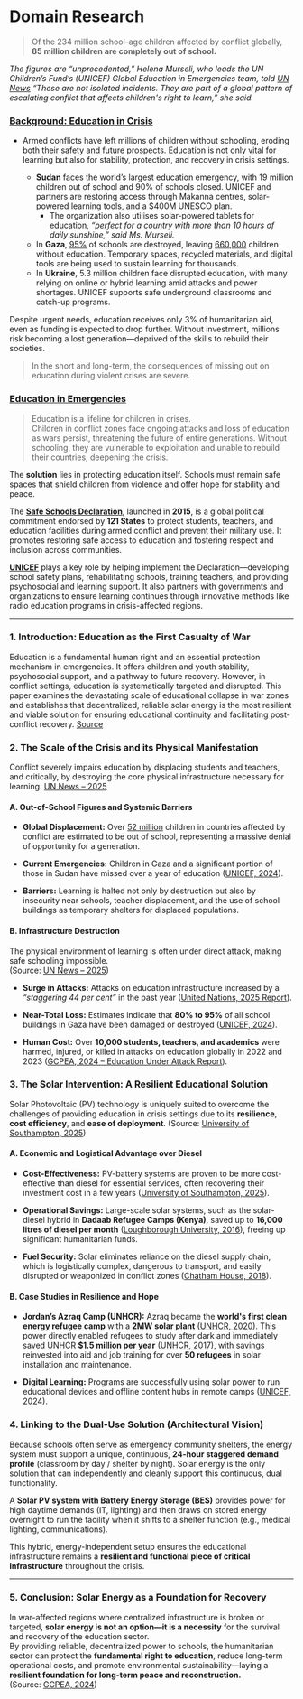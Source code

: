 
<!-- markdownlint-disable MD013 MD031 MD007 MD033 MD004 MD009 MD013 MD045 MD041 MD032 MD039 MD019 MD012-->
<!-- markdownlint-disable MD031 MD033 MD004 MD001 MD022 MD009 MD013 MD045 MD001 MD049 MD035 -->

# Domain Research

> Of the 234 million school-age children affected by conflict globally, **85 million children are completely out of school.**

_The figures are “unprecedented,” Helena Murseli, who leads the UN Children’s Fund’s (UNICEF) Global Education in Emergencies team, told [UN News](https://news.un.org/en/story/2025/07/1165417)_ _“These are not isolated incidents. They are part of a global pattern of escalating conflict that affects children's right to learn,” she said._

### [Background: Education in Crisis](https://news.un.org/en/story/2025/07/1165417)
- Armed conflicts have left millions of children without schooling, eroding both their safety and future prospects. Education is not only vital for learning but also for stability, protection, and recovery in crisis settings.

  - **Sudan** faces the world’s largest education emergency, with 19 million children out of school and 90% of schools closed. UNICEF and partners are restoring access through Makanna centres, solar-powered learning tools, and a $400M UNESCO plan.
      - The organization also utilises solar-powered tablets for education, _“perfect for a country with more than 10 hours of daily sunshine,” said Ms. Murseli._
  - In **Gaza**, [95%](https://docs.un.org/en/A/HRC/59/26?_gl=1*dbrfff*_ga*MTYzMDA1NDk5OS4xNzU5NjU1MzA4*_ga_TK9BQL5X7Z*czE3NTk2NTUzMDckbzEkZzEkdDE3NTk2NTU3OTAkajYwJGwwJGgw*_ga_S5EKZKSB78*czE3NTk2NTUzMDckbzEkZzEkdDE3NTk2NTU3OTckajM0JGwwJGgw) of schools are destroyed, leaving [660,000](https://www.unrwa.org/resources/reports/unrwa-situation-report-177-situation-gaza-strip-and-west-bank-including-east-jerusalem) children without education. Temporary spaces, recycled materials, and digital tools are being used to sustain learning for thousands.
  - In **Ukraine**, 5.3 million children face disrupted education, with many relying on online or hybrid learning amid attacks and power shortages. UNICEF supports safe underground classrooms and catch-up programs.

Despite urgent needs, education receives only 3% of humanitarian aid, even as funding is expected to drop further. Without investment, millions risk becoming a lost generation—deprived of the skills to rebuild their societies.

> In the short and long-term, the consequences of missing out on education during violent crises are severe.

### [**Education in Emergencies**](https://www.unicef.org/education/emergencies)

> Education is a lifeline for children in crises.  
> Children in conflict zones face ongoing attacks and loss of education as wars persist, threatening the future of entire generations. Without schooling, they are vulnerable to exploitation and unable to rebuild their countries, deepening the crisis.  

The **solution** lies in protecting education itself. Schools must remain safe spaces that shield children from violence and offer hope for stability and peace.  

The [**Safe Schools Declaration**](https://safeschoolsdeclaration.org), launched in **2015**, is a global political commitment endorsed by **121 States** to protect students, teachers, and education facilities during armed conflict and prevent their military use. It promotes restoring safe access to education and fostering respect and inclusion across communities.  

[**UNICEF**](https://www.unicef.org/press-releases/regular-attacks-put-gaza-schools-turned-shelters-frontlines-war) plays a key role by helping implement the Declaration—developing school safety plans, rehabilitating schools, training teachers, and providing psychosocial and learning support. It also partners with governments and organizations to ensure learning continues through innovative methods like radio education programs in crisis-affected regions.

----

### 1. Introduction: Education as the First Casualty of War

Education is a fundamental human right and an essential protection mechanism in emergencies. It offers children and youth stability, psychosocial support, and a pathway to future recovery. However, in conflict settings, education is systematically targeted and disrupted. This paper examines the devastating scale of educational collapse in war zones and establishes that decentralized, reliable solar energy is the most resilient and viable solution for ensuring educational continuity and facilitating post-conflict recovery. [Source](https://www.mdpi.com/2076-0760/14/9/524)

### 2. The Scale of the Crisis and its Physical Manifestation  

Conflict severely impairs education by displacing students and teachers, and critically, by destroying the core physical infrastructure necessary for learning. [UN News – 2025](https://news.un.org/en/story/2025/07/1165417)

#### A. Out-of-School Figures and Systemic Barriers  

- **Global Displacement:** Over [52 million](https://news.un.org/en/story/2024/12/1158561) children in countries affected by conflict are estimated to be out of school, representing a massive denial of opportunity for a generation.  

- **Current Emergencies:** Children in Gaza and a significant portion of those in Sudan have missed over a year of education ([UNICEF, 2024](https://www.unicef.org/press-releases/regular-attacks-put-gaza-schools-turned-shelters-frontlines-war)).  

- **Barriers:** Learning is halted not only by destruction but also by insecurity near schools, teacher displacement, and the use of school buildings as temporary shelters for displaced populations.  


#### B. Infrastructure Destruction  

The physical environment of learning is often under direct attack, making safe schooling impossible.  
(Source: [UN News – 2025](https://news.un.org/en/story/2025/07/1165417))  

- **Surge in Attacks:** Attacks on education infrastructure increased by a *“staggering 44 per cent”* in the past year ([United Nations, 2025 Report](https://childrenandarmedconflict.un.org/wp-content/uploads/2025/06/Summary-of-the-Annual-Report-on-Children-and-Conflict.pdf)).  

- **Near-Total Loss:** Estimates indicate that **80% to 95%** of all school buildings in Gaza have been damaged or destroyed ([UNICEF, 2024](https://www.unicef.org/press-releases/regular-attacks-put-gaza-schools-turned-shelters-frontlines-war)).  

- **Human Cost:** Over **10,000 students, teachers, and academics** were harmed, injured, or killed in attacks on education globally in 2022 and 2023 ([GCPEA, 2024 – Education Under Attack Report](https://eua2024.protectingeducation.org/)).  


### 3. The Solar Intervention: A Resilient Educational Solution  

Solar Photovoltaic (PV) technology is uniquely suited to overcome the challenges of providing education in crisis settings due to its **resilience**, **cost efficiency**, and **ease of deployment**.  (Source: [University of Southampton, 2025](https://eprints.soton.ac.uk/499266/1/1-s2.0-S0301479725000155-main.pdf))

#### A. Economic and Logistical Advantage over Diesel 

- **Cost-Effectiveness:** PV-battery systems are proven to be more cost-effective than diesel for essential services, often recovering their investment cost in a few years ([University of Southampton, 2025](https://eprints.soton.ac.uk/499266/1/1-s2.0-S0301479725000155-main.pdf)).  

- **Operational Savings:** Large-scale solar systems, such as the solar-diesel hybrid in **Dadaab Refugee Camps (Kenya)**, saved up to **16,000 litres of diesel per month** ([Loughborough University, 2016](https://wedc-knowledge.lboro.ac.uk/resources/conference/39/Ahmed-2495.pdf)), freeing up significant humanitarian funds.  

- **Fuel Security:** Solar eliminates reliance on the diesel supply chain, which is logistically complex, dangerous to transport, and easily disrupted or weaponized in conflict zones ([Chatham House, 2018](https://www.gov.uk/research-for-development-outputs/the-costs-of-fuelling-humanitarian-aid)).  


#### B. Case Studies in Resilience and Hope  

- **Jordan’s Azraq Camp (UNHCR):** Azraq became the **world's first clean energy refugee camp** with a **2MW solar plant** ([UNHCR, 2020](https://data.unhcr.org/en/documents/download/79057)). This power directly enabled refugees to study after dark and immediately saved UNHCR **$1.5 million per year** ([UNHCR, 2017](https://data.unhcr.org/en/documents/download/79057)), with savings reinvested into aid and job training for over **50 refugees** in solar installation and maintenance.  

- **Digital Learning:** Programs are successfully using solar power to run educational devices and offline content hubs in remote camps ([UNICEF, 2024](https://www.unicef.org/press-releases/regular-attacks-put-gaza-schools-turned-shelters-frontlines-war)).  


### 4. Linking to the Dual-Use Solution (Architectural Vision)  

Because schools often serve as emergency community shelters, the energy system must support a unique, continuous, **24-hour staggered demand profile** (classroom by day / shelter by night). 
Solar energy is the only solution that can independently and cleanly support this continuous, dual functionality.  

A **Solar PV system with Battery Energy Storage (BES)** provides power for high daytime demands (IT, lighting) and then draws on stored energy overnight to run the facility when it shifts to a shelter function (e.g., medical lighting, communications).  

This hybrid, energy-independent setup ensures the educational infrastructure remains a **resilient and functional piece of critical infrastructure** throughout the crisis.  

---

### 5. Conclusion: Solar Energy as a Foundation for Recovery  

In war-affected regions where centralized infrastructure is broken or targeted, **solar energy is not an option—it is a necessity** for the survival and recovery of the education sector.  
By providing reliable, decentralized power to schools, the humanitarian sector can protect the **fundamental right to education**, reduce long-term operational costs, and promote environmental sustainability—laying a **resilient foundation for long-term peace and reconstruction.**  
(Source: [GCPEA, 2024](https://eua2024.protectingeducation.org/))





